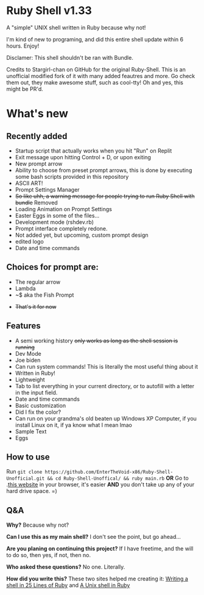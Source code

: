 # Ruby Shell v1.33

A "simple" UNIX shell written in Ruby because why not!



I'm kind of new to programing, and did this entire shell update within 6 hours. Enjoy!

Disclamer: This shell shouldn't be ran with Bundle.



Credits to Stargirl-chan on GitHub for the original Ruby-Shell. This is an unofficial modified fork of it with many added feautres and more. Go check them out, they make awesome stuff, such as cool-tty! Oh and yes, this might be PR'd.
# What's new

## Recently added
- Startup script that actually works when you hit "Run" on Replit
- Exit message upon hitting Control + D, or upon exiting
- New prompt arrow
- Ability to choose from preset prompt arrows, this is done by executing some bash scripts provided in this repository
- ASCII ART!
- Prompt Settings Manager
- ~~So like uhh, a warning message for people trying to run Ruby Shell with bundle~~ Removed
- Loading Animation on Prompt Settings
- Easter Eggs in some of the files...
- Development mode (rshdev.rb)
- Prompt interface completely redone.
- Not added yet, but upcoming, custom prompt design
- edited logo
- Date and time commands
## Choices for prompt are:
- The regular arrow
- Lambda
- ~$ aka the Fish Prompt

+    ~~That's it for now~~

<!-- this totally isnt a hidden message, you can totally see this in the real markdown document! oh yeah also this is to just make the actual shell look bigger than it really is i mean what no totally not that was just a joke anyways like i said this totally shows up in the actual real markdown document! -->

## Features

 - A semi working history ~~only works as long as the shell session is running~~
 - Dev Mode
 - Joe biden
 - Can run system commands! This is literally the most useful thing about it
 - Written in Ruby!
 - Lightweight
 - Tab to list everything in your current directory, or to autofill with a letter in the input field.
 - Date and time commands
 - Basic customization
 - Did I fix the color?
 - Can run on your grandma's old beaten up Windows XP Computer, if you install Linux on it, if ya know what I mean lmao
 - Sample Text
 - Eggs


## How to use


Run `git clone https://github.com/EnterTheVoid-x86/Ruby-Shell-Unofficial.git && cd Ruby-Shell-Unoffical/ && ruby main.rb`
**OR**
Go to .[this website](https://replit.com/@vansamssecret/Ruby-Shell-v130?v=1) in your browser, it's easier **AND** you don't take up any of your hard drive space. =)
## Q&A

**Why?**
Because why not?

**Can I use this as my main shell?**
I don't see the point, but go ahead...

**Are you planing on continuing this project?**
If I have freetime, and the will to do so, then yes, if not, then no.

**Who asked these questions?**
No one. Literally.

**How did you write this?**
These two sites helped me creating it:
[Writing a shell in 25 Lines of Ruby](https://www.rubyguides.com/2016/07/writing-a-shell-in-ruby/) and 
[A Unix shell in Ruby](https://www.jstorimer.com/blogs/workingwithcode/7766107-a-unix-shell-in-ruby)



